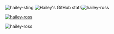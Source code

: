 ![hailey-sting](https://user-images.githubusercontent.com/26784904/166873662-4f3f6e5a-5d88-4000-bf6d-46b28c73725f.gif)
![Hailey's GitHub stats](https://github-readme-stats.vercel.app/api?username=hailey-ross&count_private=true&show_icons=true&theme=dracula&include_all_commits=true)<img src="https://github-readme-streak-stats.herokuapp.com/?user=hailey-ross&theme=dark" alt="hailey-ross" />
<p align="left"> <a href="https://github.com/ryo-ma/github-profile-trophy"><img src="https://github-profile-trophy.vercel.app/?username=hailey-ross" alt="hailey-ross" /></a> </p>
<p align="left"> <img src="https://komarev.com/ghpvc/?username=hailey-ross&label=Profile%20views&color=840eb6&style=plastic" alt="hailey-ross" /> </p>
